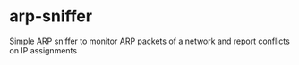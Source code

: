 # arp-sniffer
Simple ARP sniffer to monitor ARP packets of a network and report conflicts on IP assignments
